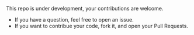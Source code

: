 This repo is under development, your contributions are welcome.

- If you have a question, feel free to open an issue.
- If you want to contribue your code, fork it, and open your Pull Requests.

